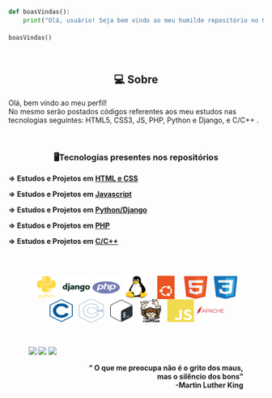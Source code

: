 ``` python
def boasVindas():
    print("Olá, usuário! Seja bem vindo ao meu humilde repositório no GitHub!!")

boasVindas()
```
<br>
<head> 
    <meta charset="UTF-8">
</head> 
<body class="corpo-readme">
    <section class="uno">
    <h1 align="center">💻 Sobre</h1> 
    <p>Olá, bem vindo ao meu perfil! <br> No mesmo serão postados códigos referentes aos meu estudos nas <br> tecnologias seguintes: HTML5, CSS3, JS, PHP, Python e Django, e C/C++ .</p>
    <br>
    <section class="dois"> 
        <h1 align="center"><b>🖥Tecnologias presentes nos repositórios</b></h1>
        <p><b>=> Estudos e Projetos em <a href=""> HTML e CSS</a><b></p>
        <p><b>=> Estudos e Projetos em <a href=""> Javascript</a><b></p>
        <p><b>=> Estudos e Projetos em <a href=""> Python/Django</a><b></p>
        <p><b>=> Estudos e Projetos em <a href=""> PHP</a><b></p>
        <p><b>=> Estudos e Projetos em <a href=""> C/C++</a><b></p>
    </section>
    <br>
    <section class="tres"> 
        <div class="imagens"> 
                <figure> 
            <h2 align="center">
                 <img align="center" alt="sudoPedro-Python" height="46" width="54" src="https://raw.githubusercontent.com/devicons/devicon/master/icons/python/python-plain-wordmark.svg">
                <img align="center" alt="sudoPedro-Django" height="46" width="54" src="https://raw.githubusercontent.com/devicons/devicon/master/icons/django/django-plain-wordmark.svg">
                <img align="center" alt="sudoPedro-PHP" height="46" width="54" src="https://raw.githubusercontent.com/devicons/devicon/master/icons/php/php-plain.svg"/>
                <img align="center" alt="sudoPedro-linux" height="46" width="54" src="https://raw.githubusercontent.com/devicons/devicon/master/icons/linux/linux-original.svg">
                <img align="center" alt="sudoPedro-Ubuntu" height="46" width="54" src="https://raw.githubusercontent.com/devicons/devicon/master/icons/ubuntu/ubuntu-plain.svg"/>
                <img align="center" alt="sudoPedro-HTML" height="46" width="54" src="https://raw.githubusercontent.com/devicons/devicon/master/icons/html5/html5-original.svg">
                <img align="center" alt="sudoPedro-CSS" height="46" width="54" src="https://raw.githubusercontent.com/devicons/devicon/master/icons/css3/css3-original.svg">
                <img align="center" alt="sudoPedro-C" height="46" width="54" src="https://raw.githubusercontent.com/devicons/devicon/master/icons/c/c-line.svg"/>
                <img align="center" alt="sudoPedro-C++" height="46" width="54" src="https://raw.githubusercontent.com/devicons/devicon/master/icons/cplusplus/cplusplus-line.svg"/>
                <img align="center" alt="sudoPedro-BASH" height="46" width="54" src="https://raw.githubusercontent.com/devicons/devicon/master/icons/bash/bash-plain.svg"/>
                <img align="center" alt="sudoPedro-COMPOSER" height="46" width="54" src="https://raw.githubusercontent.com/devicons/devicon/master/icons/composer/composer-original.svg"/>
                <img align="center" alt="sudoPedro-JS" height="46" width="54" src="https://raw.githubusercontent.com/devicons/devicon/master/icons/javascript/javascript-plain.svg">
                <img align="center" alt="sudoPedro-Apache" height="46" width="54" src="https://raw.githubusercontent.com/devicons/devicon/master/icons/apache/apache-original-wordmark.svg">
            </h2>
            </figure>
        </div>
        <br>
        <footer> 
            <figure>
            <a href="tel:21971292477" target="_blank"><img src="https://img.shields.io/badge/WhatsApp-25D366?style=for-the-badge&logo=whatsapp&logoColor=white" target="_blank"></a>
            <a href="mailto:2003arthurdacosta8@gmail.com" target="_blank"><img src="https://img.shields.io/badge/Gmail-D14836?style=for-the-badge&logo=gmail&logoColor=white" target="_blank"></a>
            <a href="https://www.linkedin.com/in/pedro-arthur-5518721a5" target="_blank"><img src="https://img.shields.io/badge/LinkedIn-0077B5?style=for-the-badge&logo=linkedin&logoColor=white" target="_blank"></a>
            <br>
            <p align="right" width="50">
            <q> O que me preocupa não é o grito dos maus, <br> mas o silêncio dos bons</q> 
            <br>
                -Martin Luther King
            <p>
            <br>
        </figure>
        </footer>
    </section>
</body>

